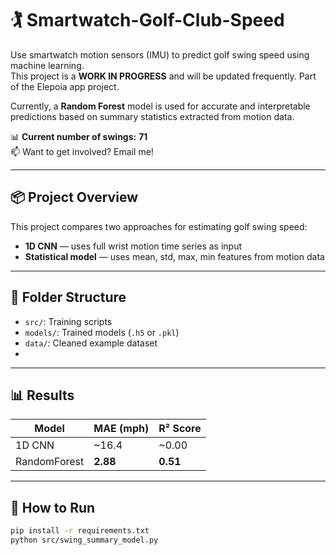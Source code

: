 # 🏌️ Smartwatch-Golf-Club-Speed

Use smartwatch motion sensors (IMU) to predict golf swing speed using machine learning.  
This project is a **WORK IN PROGRESS** and will be updated frequently.
Part of the Elepoia app project.

Currently, a **Random Forest** model is used for accurate and interpretable predictions based on summary statistics extracted from motion data.

📊 **Current number of swings:** **71**  
📫 Want to get involved? Email me!

---

## 📦 Project Overview

This project compares two approaches for estimating golf swing speed:

- **1D CNN** — uses full wrist motion time series as input
- **Statistical model** — uses mean, std, max, min features from motion data

---

## 📁 Folder Structure

- `src/`: Training scripts
- `models/`: Trained models (`.h5` or `.pkl`)
- `data/`: Cleaned example dataset
- 
---

## 📊 Results

| Model        | MAE (mph) | R² Score |
|--------------|-----------|----------|
| 1D CNN       | ~16.4     | ~0.00    |
| RandomForest | **2.88**  | **0.51** |

---

## 🚀 How to Run

```bash
pip install -r requirements.txt
python src/swing_summary_model.py
